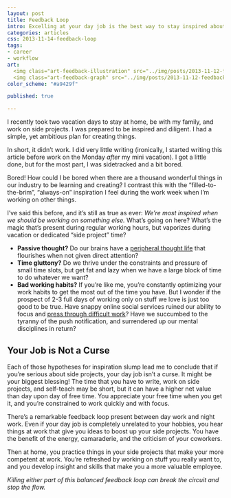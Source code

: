 ```yaml
---
layout: post
title: Feedback Loop
intro: Excelling at your day job is the best way to stay inspired about working on side projects, and working on side projects helps you stay sharp and competent at your nine-to-five.
categories: articles
css: 2013-11-14-feedback-loop
tags:
- career
- workflow
art:
  <img class="art-feedback-illustration" src="../img/posts/2013-11-12-feedback-loop.png" alt="The Feedback Loop">
  <img class="art-feedback-graph" src="../img/posts/2013-11-12-feedback.svg" alt="The Feedback Loop">
color_scheme: "#a9429f"

published: true

---
```


I recently took two vacation days to stay at home, be with my family, and work on side projects. I was prepared to be inspired and diligent. I had a simple, yet ambitious plan for creating things.

In short, it didn’t work. I did very little writing (ironically, I started writing this article before work on the Monday *after* my mini vacation). I got a little done, but for the most part, I was sidetracked and a bit bored. 

Bored! How could I be bored when there are a thousand wonderful things in our industry to be learning and creating? I contrast this with the “filled-to-the-brim”, “always-on” inspiration I feel during the work week when I’m working on other things.

I’ve said this before, and it’s still as true as ever: *We’re most inspired when we should be working on something else.* What’s going on here? What’s the magic that’s present during regular working hours, but vaporizes during vacation or dedicated “side project” time?

* **Passive thought?** Do our brains have a [peripheral thought life](http://www.arlovance.com/content/articles/activepassive.pdf) that flourishes when not given direct attention?
* **Time gluttony?** Do we thrive under the constraints and pressure of small time slots, but get fat and lazy when we have a large block of time to do whatever we want?
* **Bad working habits?** If you’re like me, you’re constantly optimizing your work habits to get the most out of the time you have. But I wonder if the prospect of 2-3 full days of working only on stuff we love is just too good to be true. Have snappy online social services ruined our ability to focus and [press through difficult work](http://calnewport.com/blog/2012/11/21/knowledge-workers-are-bad-at-working-and-heres-what-to-do-about-it/)? Have we succumbed to the tyranny of the push notification, and surrendered up our mental disciplines in return?

## Your Job is Not a Curse

Each of those hypotheses for inspiration slump lead me to conclude that if you’re serious about side projects, your day job isn’t a curse. It might be your biggest blessing! The time that you have to write, work on side projects, and self-teach may be short, but it can have a higher net value than day upon day of free time. You appreciate your free time when you get it, and you’re constrained to work quickly and with focus.

There’s a remarkable feedback loop present between day work and night work. Even if your day job is completely unrelated to your hobbies, you hear things at work that give you ideas to boost up your side projects. You have the benefit of the energy, camaraderie, and the criticism of your coworkers.

Then at home, you practice things in your side projects that make your more competent at work. You’re refreshed by working on stuff you really want to, and you develop insight and skills that make you a more valuable employee.

*Killing either part of this balanced feedback loop can break the circuit and stop the flow.*